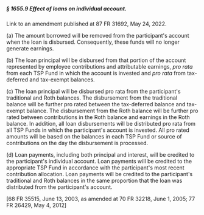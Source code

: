 ##### § 1655.9 Effect of loans on individual account. #####

Link to an amendment published at 87 FR 31692, May 24, 2022.

(a) The amount borrowed will be removed from the participant's account when the loan is disbursed. Consequently, these funds will no longer generate earnings.

(b) The loan principal will be disbursed from that portion of the account represented by employee contributions and attributable earnings, *pro rata* from each TSP Fund in which the account is invested and *pro rata* from tax-deferred and tax-exempt balances.

(c) The loan principal will be disbursed pro rata from the participant's traditional and Roth balances. The disbursement from the traditional balance will be further pro rated between the tax-deferred balance and tax-exempt balance. The disbursement from the Roth balance will be further pro rated between contributions in the Roth balance and earnings in the Roth balance. In addition, all loan disbursements will be distributed pro rata from all TSP Funds in which the participant's account is invested. All pro rated amounts will be based on the balances in each TSP Fund or source of contributions on the day the disbursement is processed.

(d) Loan payments, including both principal and interest, will be credited to the participant's individual account. Loan payments will be credited to the appropriate TSP Fund in accordance with the participant's most recent contribution allocation. Loan payments will be credited to the participant's traditional and Roth balances in the same proportion that the loan was distributed from the participant's account.

[68 FR 35515, June 13, 2003, as amended at 70 FR 32218, June 1, 2005; 77 FR 26429, May 4, 2012]